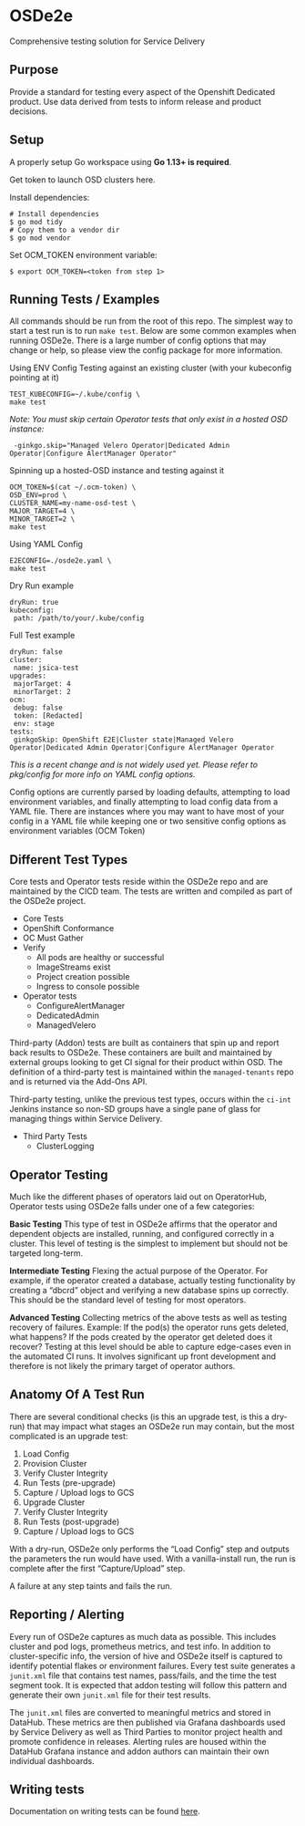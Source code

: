 # OSDe2e
Comprehensive testing solution for Service Delivery

## Purpose
Provide a standard for testing every aspect of the Openshift Dedicated product. Use data derived from tests to inform release and product decisions.

## Setup 

A properly setup Go workspace using **Go 1.13+ is required**.

Get token to launch OSD clusters here.


Install dependencies:
```
# Install dependencies
$ go mod tidy
# Copy them to a vendor dir
$ go mod vendor
```

Set OCM_TOKEN environment variable:
```
$ export OCM_TOKEN=<token from step 1>
```

## Running Tests / Examples
All commands should be run from the root of this repo. The simplest way to start a test run is to run `make test`. Below are some common examples when running OSDe2e. There is a large number of config options that may change or help, so please view the config package for more information.

Using ENV Config
Testing against an existing cluster (with your kubeconfig pointing at it)
```
TEST_KUBECONFIG=~/.kube/config \
make test
```
*Note: You must skip certain Operator tests that only exist in a hosted OSD instance:*
```
 -ginkgo.skip="Managed Velero Operator|Dedicated Admin Operator|Configure AlertManager Operator"
```

Spinning up a hosted-OSD instance and testing against it
```
OCM_TOKEN=$(cat ~/.ocm-token) \
OSD_ENV=prod \
CLUSTER_NAME=my-name-osd-test \
MAJOR_TARGET=4 \
MINOR_TARGET=2 \
make test
``` 

Using YAML Config
```
E2ECONFIG=./osde2e.yaml \
make test
```

Dry Run example
```
dryRun: true
kubeconfig:
 path: /path/to/your/.kube/config
```

Full Test example
```
dryRun: false
cluster:
 name: jsica-test
upgrades:
 majorTarget: 4
 minorTarget: 2
ocm:
 debug: false
 token: [Redacted]
 env: stage
tests:
 ginkgoSkip: OpenShift E2E|Cluster state|Managed Velero Operator|Dedicated Admin Operator|Configure AlertManager Operator
```

*This is a recent change and is not widely used yet. Please refer to pkg/config for more info on YAML config options.*

Config options are currently parsed by loading defaults, attempting to load environment variables, and finally attempting to load config data from a YAML file. There are instances where you may want to have most of your config in a YAML file while keeping one or two sensitive config options as environment variables (OCM Token)

## Different Test Types
Core tests and Operator tests reside within the OSDe2e repo and are maintained by the CICD team. The tests are written and compiled as part of the OSDe2e project. 
* Core Tests
* OpenShift Conformance
* OC Must Gather
* Verify 
  * All pods are healthy or successful
  * ImageStreams exist
  * Project creation possible
  * Ingress to console possible
* Operator tests
  * ConfigureAlertManager
  * DedicatedAdmin
  * ManagedVelero

Third-party (Addon) tests are built as containers that spin up and report back results to OSDe2e. These containers are built and maintained by external groups looking to get CI signal for their product within OSD. The definition of a third-party test is maintained within the `managed-tenants` repo and is returned via the Add-Ons API.

Third-party testing, unlike the previous test types, occurs within the `ci-int` Jenkins instance so non-SD groups have a single pane of glass for managing things within Service Delivery.
 * Third Party Tests
   * ClusterLogging

## Operator Testing
Much like the different phases of operators laid out on OperatorHub, Operator tests using OSDe2e falls under one of a few categories:

**Basic Testing**
This type of test in OSDe2e affirms that the operator and dependent objects are installed, running, and configured correctly in a cluster. This level of testing is the simplest to implement but should not be targeted long-term.

**Intermediate Testing**
Flexing the actual purpose of the Operator. For example, if the operator created a database, actually testing functionality by creating a “dbcrd” object and verifying a new database spins up correctly. This should be the standard level of testing for most operators.

**Advanced Testing**
Collecting metrics of the above tests as well as testing recovery of failures. Example: If the pod(s) the operator runs gets deleted, what happens? If the pods created by the operator get deleted does it recover? Testing at this level should be able to capture edge-cases even in the automated CI runs. It involves significant up front development and therefore is not likely the primary target of operator authors.

## Anatomy Of A Test Run
There are several conditional checks (is this an upgrade test, is this a dry-run) that may impact what stages an OSDe2e run may contain, but the most complicated is an upgrade test:


1. Load Config
2. Provision Cluster
3. Verify Cluster Integrity
4. Run Tests (pre-upgrade)
5. Capture / Upload logs to GCS
6. Upgrade Cluster
7. Verify Cluster Integrity
8. Run Tests (post-upgrade)
9. Capture / Upload logs to GCS

With a dry-run, OSDe2e only performs the “Load Config” step and outputs the parameters the run would have used. With a vanilla-install run, the run is complete after the first “Capture/Upload” step.

A failure at any step taints and fails the run. 

## Reporting / Alerting
Every run of OSDe2e captures as much data as possible. This includes cluster and pod logs, prometheus metrics, and test info. In addition to cluster-specific info, the version of hive and OSDe2e itself is captured to identify potential flakes or environment failures. Every test suite generates a `junit.xml` file that contains test names, pass/fails, and the time the test segment took. It is expected that addon testing will follow this pattern and generate their own `junit.xml` file for their test results. 

The `junit.xml` files are converted to meaningful metrics and stored in DataHub. These metrics are then published via Grafana dashboards used by Service Delivery as well as Third Parties to monitor project health and promote confidence in releases. Alerting rules are housed within the DataHub Grafana instance and addon authors can maintain their own individual dashboards.

## Writing tests
Documentation on writing tests can be found [here](./docs/Writing-Tests.md).
